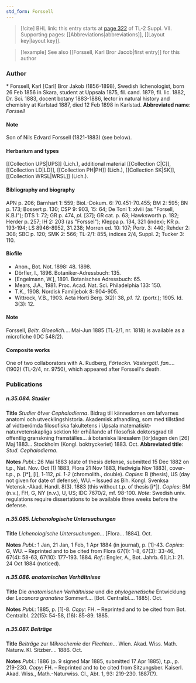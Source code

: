 ```yaml
---
std_form: Forssell
---
```


> [!cite] BHL link: this entry starts at [page 322](https://www.biodiversitylibrary.org/page/33259826) of TL-2 Suppl. VII.
> Supporting pages: [[Abbreviations|abbreviations]], [[Layout key|layout key]].

> [!example] See also [[Forssell, Karl Bror Jacob|first entry]] for this author

### Author

\* Forssell, Karl \[Carl\] Bror Jakob (1856-1898), Swedish lichenologist, born 26 Feb 1856 in Skara, student at Uppsala 1875, fil. cand. 1879, fil. lic. 1882, Dr. Sci. 1883, docent botany 1883-1886, lector in natural history and chemistry at Karlstad 1887, died 12 Feb 1898 in Karlstad. 
**Abbreviated name**: *Forssell*

#### Note

Son of Nils Edvard Forssell (1821-1883) (see below).

#### Herbarium and types

[[Collection UPS|UPS]] (Lich.), additional material [[Collection C|C]], [[Collection LD|LD]], [[Collection PH|PH]] (Lich.), [[Collection SK|SK]], [[Collection WRSL|WRSL]] (Lich.).

#### Bibliography and biography

APN p. 206; Barnhart 1: 559; Biol.-Dokum. 6: 70.451-70.455; BM 2: 595; BN p. 173; Bossert p. 130; CSP 9: 903, 15: 64; De Toni 1: xlviii (as "Forsell, K.B.I"); DTS 1: 72; GR p. 474, *pl*. \[37\]; GR cat. p. 63; Hawksworth p. 182; Herder p. 257; IH 2: 203 (as "Forssel"); Kleppa p. 134, 321 (index); KR p. 193-194; LS 8946-8952, 31.238; Morren ed. 10: 107; Portr. 3: 440; Rehder 2: 308; SBC p. 120; SMK 2: 566; TL-2/1: 855, indices 2/4, Suppl. 2; Tucker 3: 110.

#### Biofile

- Anon., Bot. Not. 1898: 48. 1898.
- Dörfler, I., 1896. Botaniker-Adressbuch: 135.
- \[Engelmann, W.\], 1891. Botanisches Adressbuch: 65.
- Mears, J.A., 1981. Proc. Acad. Nat. Sci. Philadelphia 133: 150.
- T.K., 1908. Nordisk Familjebok 8: 904-905.
- Wittrock, V.B., 1903. Acta Horti Berg. 3(2): 38, *p1. 12.* (portr.); 1905. Id. 3(3): 12.

#### Note

Forssell, *Beitr. Gloeolich.*... Mai-Jun 1885 (TL-2/1, nr. 1818) is available as a microfiche (IDC 548/2).

#### Composite works

One of two collaborators with A. Rudberg, *Förteckn. Västergötl. fan.*... (1902) (TL-2/4, nr. 9750), which appeared after Forssell's death.

### Publications

##### n.35.084. Studier

**Title**
*Studier* öfver *Cephalodierna*. Bidrag till kännedomen om lafvarnes anatomi och utvecklingshistoria. Akademisk afhandling, som med tillstånd af vidtberömda filosofiska fakultetens i Upsala matematiskt-naturvetenskapliga sektion för erhållande af filosofisk doktorsgrad till offentlig granskning framställes... å botaniska läresalem \[lör\]dagen den \[26\] Maj 1883... Stockholm (Kongl. boktryckeriet) 1883. Oct.
**Abbreviated title**: *Stud. Cephalodierna*.

**Notes**
*Publ*.: 26 Mai 1883 (date of thesis defense, submitted 15 Dec 1882 on t.p., Nat. Nov. Oct (1) 1883, Flora 21 Nov 1883, Hedwigia Nov 1883), cover-t.p., p. \[i\*\], \[i\], 1-112, *pl. 1-2* (chromolith., double). *Copies*: B (thesis), US (day not given for date of defense), WU. – Issued as Bih. Kongl. Svenksa Vetensk.-Akad. Handl. 8(3). 1883 (this without t.p. of thesis \[i\*\]). *Copies*: BM (n.v.), FH, G, NY (n.v.), U, US; IDC 7670/2, mf. 98-100.
*Note*: Swedish univ. regulations require dissertations to be available three weeks before the defense.

##### n.35.085. Lichenologische Untersuchungen

**Title**
*Lichenologische Untersuchungen*... \[Flora... 1884\]. Oct.

**Notes**
*Publ*.: 1 Jan, 21 Jan, 1 Feb, 1 Apr 1884 (in journal), p. \[1\]-43. *Copies*: G, WU. – Reprinted and to be cited from Flora 67(1): 1-8, 67(3): 33-46, 67(4): 58-63, 67(10): 177-193. 1884.
*Ref*.: Engler, A., Bot. Jahrb. 6(Lit.): 21. 24 Oct 1884 (noticed).

##### n.35.086. anatomischen Verhältnisse

**Title**
Die *anatomischen Verhältnisse* und die *phylogenetische* Entwicklung der *Lecanora granatina* Sommerf.... \[Bot. Centralbl.... 1885\]. Oct.

**Notes**
*Publ*.: 1885, p. \[1\]-8. *Copy*: FH. – Reprinted and to be cited from Bot. Centralbl. 22(15): 54-58, (16): 85-89. 1885.

##### n.35.087. Beiträge

**Title**
*Beiträge* zur *Mikrochemie* der *Flechten*... Wien. Akad. Wiss. Math. Naturw. Kl. Sitzber.... 1886. Oct.

**Notes**
*Publ*.: 1886 (p. 9 signed Mar 1885, submitted 17 Apr 1885), t.p., p. 219-230. *Copy*: FH. – Reprinted and to be cited from Sitzungsber. Kaiserl. Akad. Wiss., Math.-Naturwiss. Cl., Abt. 1, 93: 219-230. 1887(?).

